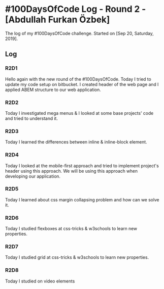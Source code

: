 # #100DaysOfCode Log - Round 2 - [Abdullah Furkan Özbek]

The log of my #100DaysOfCode challenge. Started on [Sep 20, Saturday, 2019].

## Log

### R2D1

Hello again with the new round of the #100DaysOfCode. Today I tried to update my code setup on bitbucket. I created header of the web page and I applied ABEM structure to our web application.

### R2D2

Today I investigated mega menus & I looked at some base projects' code and tried to understand it.

### R2D3

Today I learned the differences between inline & inline-block element.

### R2D4

Today I looked at the mobile-first approach and tried to implement project's header using this approach. We will be using this approach when developing our application.

### R2D5

Today I learned about css margin collapsing problem and how can we solve it.

### R2D6

Today I studied flexboxes at css-tricks & w3schools to learn new properties.

### R2D7

Today I studied grid at css-tricks & w3schools to learn new properties.

### R2D8

Today I studied on video elements
